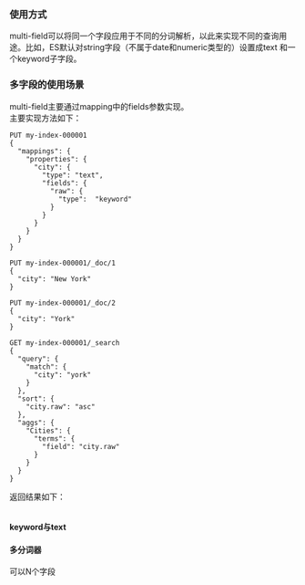 ### 使用方式
multi-field可以将同一个字段应用于不同的分词解析，以此来实现不同的查询用途。比如，ES默认对string字段（不属于date和numeric类型的）设置成text 和一个keyword子字段。
### 多字段的使用场景
multi-field主要通过mapping中的fields参数实现。  
主要实现方法如下：
```
PUT my-index-000001
{
  "mappings": {
    "properties": {
      "city": {
        "type": "text",
        "fields": {
          "raw": { 
            "type":  "keyword"
          }
        }
      }
    }
  }
}

PUT my-index-000001/_doc/1
{
  "city": "New York"
}

PUT my-index-000001/_doc/2
{
  "city": "York"
}

GET my-index-000001/_search
{
  "query": {
    "match": {
      "city": "york" 
    }
  },
  "sort": {
    "city.raw": "asc" 
  },
  "aggs": {
    "Cities": {
      "terms": {
        "field": "city.raw" 
      }
    }
  }
}
```
返回结果如下：  
```
```
#### keyword与text
#### 多分词器
可以N个字段
